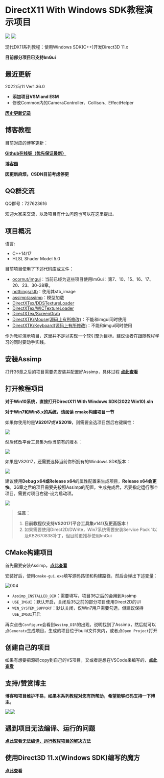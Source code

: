 # DirectX11 With Windows SDK教程演示项目

![](https://img.shields.io/badge/license-MIT-dddd00.svg) [![](https://img.shields.io/badge/Ver-1.36.0-519dd9.svg)](https://github.com/MKXJun/DirectX11-With-Windows-SDK/blob/master/MarkdownFiles/Updates/Updates.md)

现代DX11系列教程：使用Windows SDK(C++)开发Direct3D 11.x

**目前部分项目已支持ImGui**

## 最近更新

2022/5/11 Ver1.36.0

- **添加项目VSM and ESM**
- 修改Common内的CameraController、Collison、EffectHelper

**[历史更新记录](https://github.com/MKXJun/DirectX11-With-Windows-SDK/blob/master/MarkdownFiles/Updates/Updates.md)**

## 博客教程

目前对应的博客更新：

[**Github在线版（优先保证最新）**](https://mkxjun.github.io/DirectX11-With-Windows-SDK-Book) 

**[博客园](https://www.cnblogs.com/X-Jun/p/9028764.html)**

**因更新麻烦，CSDN目前考虑停更**

## QQ群交流

QQ群号：727623616

欢迎大家来交流，以及项目有什么问题也可以在这里提出。

## 项目概况

语言:</br>
- C++14/17</br>
- HLSL Shader Model 5.0

目前项目使用了下述代码库或文件：
- [ocornut/imgui](https://github.com/ocornut/imgui)：当前已经为这些项目使用ImGui：第7、10、15、16、17、20、23、30-38章。</br>
- [nothings/stb](https://github.com/nothings/stb)：使用其stb_image</br>
- [assimp/assimp](https://github.com/assimp/assimp)：模型加载</br>
- [DirectXTex/DDSTextureLoader](https://github.com/Microsoft/DirectXTex/tree/master/DDSTextureLoader)</br>
- [DirectXTex/WICTextureLoader](https://github.com/Microsoft/DirectXTex/tree/master/WICTextureLoader)</br>
- [DirectXTex/ScreenGrab](https://github.com/Microsoft/DirectXTex/tree/master/ScreenGrab)</br>
- [DirectXTK/Mouse(源码上有所修改)](https://github.com/Microsoft/DirectXTK/tree/master/Src)：不能和imgui同时使用</br>
- [DirectXTK/Keyboard(源码上有所修改)](https://github.com/Microsoft/DirectXTK/tree/master/Src)：不能和imgui同时使用</br>

作为教程演示项目，这里并不是以实现一个软引擎为目标。建议读者在跟随教程学习的同时要动手实践。

## 安装Assimp

打开36章之后的项目需要先安装并配置好Assimp，具体过程 **[点此查看](https://github.com/MKXJun/DirectX11-With-Windows-SDK/blob/master/MarkdownFiles/How-To-Build-Assimp/README.md)**

## 打开教程项目

**对于Win10系统，直接打开DirectX11 With Windows SDK(2022 Win10).sln**

**对于Win7和Win8.x的系统，请阅读 cmake构建项目一节**

如果你使用的是**VS2017**或**VS2019**，则需要全选项目然后右键属性：

![](MarkdownFiles/005.png)

然后修改平台工具集为你当前有的版本：

![](MarkdownFiles/006.png)

如果是VS2017，还需要选择当前你所拥有的Windows SDK版本：

![](MarkdownFiles/007.png)

建议使用**Debug x64或Release x64**的属性配置来生成项目，**Release x64会更快**。36章之后的项目需要先按照Assimp的配置。生成完成后，若要指定运行哪个项目，需要对项目右键-设为启动项。

![](MarkdownFiles/001.png)

> **注意：** 
> 1. **目前教程仅支持VS2017(平台工具集v141)及更高版本！**
> 2. 如果需要使用Direct2D/DWrite，Win7系统需要安装Service Pack 1以及KB2670838补丁，但目前更推荐使用ImGui

## CMake构建项目

首先需要安装Assimp，**[点此查看](https://github.com/MKXJun/DirectX11-With-Windows-SDK/blob/master/MarkdownFiles/How-To-Build-Assimp/README.md)**

安装好后，使用`cmake-gui.exe`填写源码路径和构建路径，然后会弹出下述变量：

![004](MarkdownFiles/004.png)

- `Assimp_INSTALLED_DIR`：需要填写，项目36之后的会用到Assimp
- `USE_IMGUI`：默认开启，关闭后35之前的部分项目使用Direct2D的UI
- `WIN_SYSTEM_SUPPORT`：默认关闭，仅Win7用户需要勾选，但建议保持`USE_IMGUI`开启

再次点击`Configure`会看到`Assimp_DIR`的出现，说明找到了Assimp，然后就可以点`Generate`生成项目，生成的项目位于build文件夹内，或者点`Open Project`打开

## 创建自己的项目

如果有想要把源码copy到自己的VS项目，又或者是想在VSCode来编写的，**[点此查看](https://github.com/MKXJun/DirectX11-With-Windows-SDK/blob/master/MarkdownFiles/How-To-Build-Your-Project/README.md)**

## 支持/赞赏博主
**博客和项目维护不易，如果本系列教程对您有所帮助，希望能够扫码支持一下博主。**

![](MarkdownFiles/002.png)![](MarkdownFiles/003.png)

## 遇到项目无法编译、运行的问题
**[点此查看无法编译、运行教程项目的解决方法](https://github.com/MKXJun/DirectX11-With-Windows-SDK/blob/master/MarkdownFiles/How-To-Build-Solution/README.md)**

## 使用Direct3D 11.x(Windows SDK)编写的魔方

**[点此查看](https://github.com/MKXJun/Rubik-Cube)**


